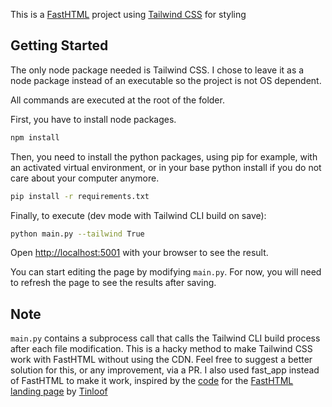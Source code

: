 This is a [FastHTML](https://fastht.ml) project using [Tailwind CSS](https://taiwindcss.com) for styling

## Getting Started

The only node package needed is Tailwind CSS. I chose to leave it as a node package instead of an executable so the project is not OS dependent.

All commands are executed at the root of the folder.

First, you have to install node packages.

```bash
npm install
```

Then, you need to install the python packages, using pip for example, with an activated virtual environment, or in your base python install if you do not care about your computer anymore.

```bash
pip install -r requirements.txt
```

Finally, to execute (dev mode with Tailwind CLI build on save):

```bash
python main.py --tailwind True 
```

Open [http://localhost:5001](http://localhost:5001) with your browser to see the result.

You can start editing the page by modifying `main.py`. For now, you will need to refresh the page to see the results after saving.

## Note
`main.py` contains a subprocess call that calls the Tailwind CLI build process after each file modification. 
This is a hacky method to make Tailwind CSS work with FastHTML without using the CDN.
Feel free to suggest a better solution for this, or any improvement, via a PR.
I also used fast_app instead of FastHTML to make it work, inspired by the [code](https://github.com/tinloof/fasthtml) for the [FastHTML landing page](https://fastht.ml) by [Tinloof](https://tinloof.com/)
